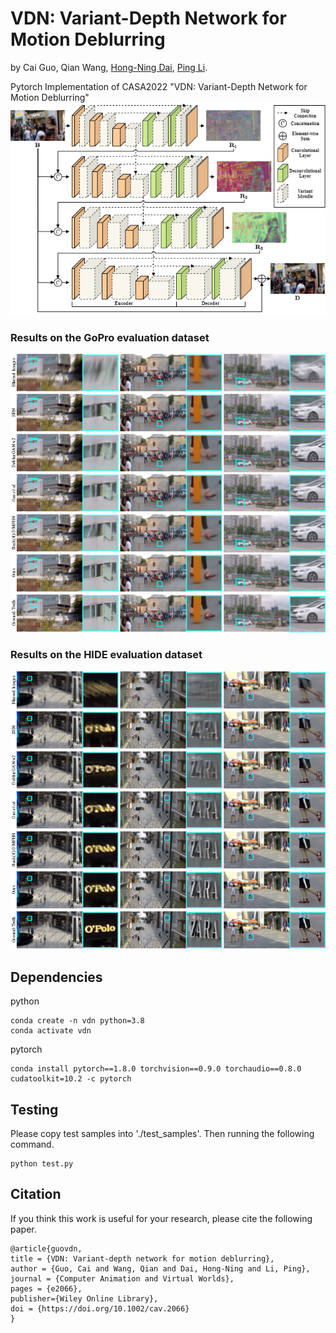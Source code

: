# VDN: Variant-Depth Network for Motion Deblurring
by Cai Guo, Qian Wang, [Hong-Ning Dai](https://www.henrylab.net), [Ping Li](https://www.comp.polyu.edu.hk/~pinli).

Pytorch Implementation of CASA2022 "VDN: Variant-Depth Network for Motion Deblurring"
![Pipeline of VDN](./docs/VDN.png)

### Results on the GoPro evaluation dataset
![Pipeline of Results1](./docs/Results1.png)

### Results on the HIDE evaluation dataset
![Pipeline of Results2](./docs/Results2.png)

## Dependencies
python
```
conda create -n vdn python=3.8
conda activate vdn
```
pytorch
```
conda install pytorch==1.8.0 torchvision==0.9.0 torchaudio==0.8.0 cudatoolkit=10.2 -c pytorch
```

## Testing
Please copy test samples into './test_samples'. Then running the following command.
```
python test.py
```

## Citation
If you think this work is useful for your research, please cite the following paper.

```
@article{guovdn,
title = {VDN: Variant-depth network for motion deblurring},
author = {Guo, Cai and Wang, Qian and Dai, Hong-Ning and Li, Ping},
journal = {Computer Animation and Virtual Worlds},
pages = {e2066},
publisher={Wiley Online Library},
doi = {https://doi.org/10.1002/cav.2066}
}
```
